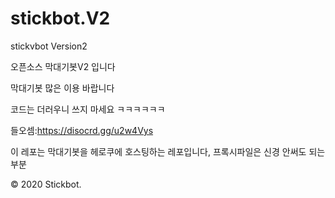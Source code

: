 # stickbot.V2
stickvbot Version2

오픈소스 막대기봇V2 입니다

막대기봇 많은 이용 바랍니다

코드는 더러우니 쓰지 마세요 ㅋㅋㅋㅋㅋㅋ

들오셈:https://disocrd.gg/u2w4Vys

이 레포는 막대기봇을 헤로쿠에 호스팅하는 레포입니다, 프록시파일은 신경 안써도 되는부분

© 2020 Stickbot.
